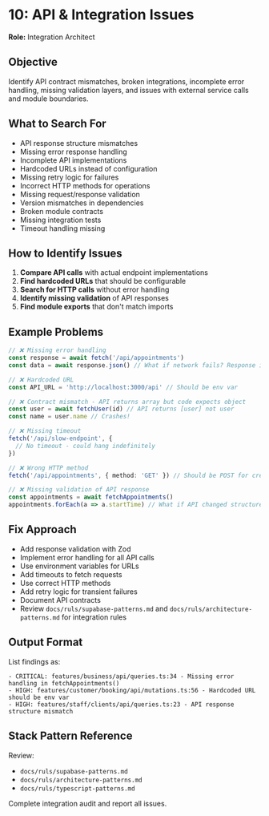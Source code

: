 # 10: API & Integration Issues

**Role:** Integration Architect

## Objective

Identify API contract mismatches, broken integrations, incomplete error handling, missing validation layers, and issues with external service calls and module boundaries.

## What to Search For

- API response structure mismatches
- Missing error response handling
- Incomplete API implementations
- Hardcoded URLs instead of configuration
- Missing retry logic for failures
- Incorrect HTTP methods for operations
- Missing request/response validation
- Version mismatches in dependencies
- Broken module contracts
- Missing integration tests
- Timeout handling missing

## How to Identify Issues

1. **Compare API calls** with actual endpoint implementations
2. **Find hardcoded URLs** that should be configurable
3. **Search for HTTP calls** without error handling
4. **Identify missing validation** of API responses
5. **Find module exports** that don't match imports

## Example Problems

```ts
// ❌ Missing error handling
const response = await fetch('/api/appointments')
const data = await response.json() // What if network fails? Response is error?

// ❌ Hardcoded URL
const API_URL = 'http://localhost:3000/api' // Should be env var

// ❌ Contract mismatch - API returns array but code expects object
const user = await fetchUser(id) // API returns [user] not user
const name = user.name // Crashes!

// ❌ Missing timeout
fetch('/api/slow-endpoint', {
  // No timeout - could hang indefinitely
})

// ❌ Wrong HTTP method
fetch('/api/appointments', { method: 'GET' }) // Should be POST for create

// ❌ Missing validation of API response
const appointments = await fetchAppointments()
appointments.forEach(a => a.startTime) // What if API changed structure?
```

## Fix Approach

- Add response validation with Zod
- Implement error handling for all API calls
- Use environment variables for URLs
- Add timeouts to fetch requests
- Use correct HTTP methods
- Add retry logic for transient failures
- Document API contracts
- Review `docs/ruls/supabase-patterns.md` and `docs/ruls/architecture-patterns.md` for integration rules

## Output Format

List findings as:
```
- CRITICAL: features/business/api/queries.ts:34 - Missing error handling in fetchAppointments()
- HIGH: features/customer/booking/api/mutations.ts:56 - Hardcoded URL should be env var
- HIGH: features/staff/clients/api/queries.ts:23 - API response structure mismatch
```

## Stack Pattern Reference

Review:
- `docs/ruls/supabase-patterns.md`
- `docs/ruls/architecture-patterns.md`
- `docs/ruls/typescript-patterns.md`

Complete integration audit and report all issues.
